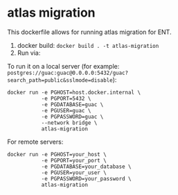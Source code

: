 # atlas migration

This dockerfile allows for running atlas migration for ENT.

1. docker build: `docker build . -t atlas-migration`
1. Run via:

To run it on a local server (for example: `postgres://guac:guac@0.0.0.0:5432/guac?search_path=public&sslmode=disable`):
```
docker run -e PGHOST=host.docker.internal \
           -e PGPORT=5432 \
           -e PGDATABASE=guac \
           -e PGUSER=guac \
           -e PGPASSWORD=guac \
           --network bridge \
           atlas-migration
````

For remote servers:

```
docker run -e PGHOST=your_host \
           -e PGPORT=your_port \
           -e PGDATABASE=your_database \
           -e PGUSER=your_user \
           -e PGPASSWORD=your_password \
           atlas-migration
```